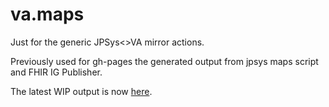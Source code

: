 # va.maps
Just for the generic JPSys<>VA mirror actions.

Previously used for gh-pages the generated output from jpsys maps script and FHIR IG Publisher.

The latest WIP output is now [here](https://j-p-systems.github.io/va-fhir-cop-mapset-ig/).
